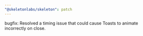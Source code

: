 ```yaml
---
"@skeletonlabs/skeleton": patch
---
```


bugfix: Resolved a timing issue that could cause Toasts to animate incorrectly on close.
